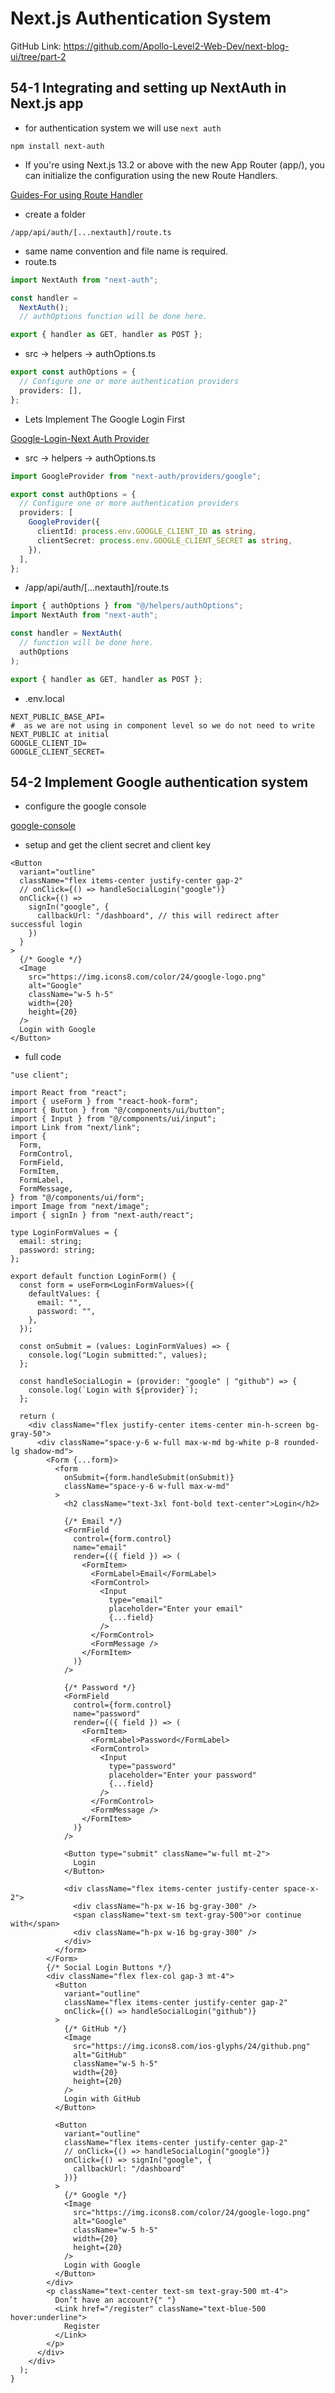 # Next.js Authentication System

GitHub Link: https://github.com/Apollo-Level2-Web-Dev/next-blog-ui/tree/part-2

## 54-1 Integrating and setting up NextAuth in Next.js app

- for authentication system we will use `next auth`

```
npm install next-auth
```

- If you're using Next.js 13.2 or above with the new App Router (app/), you can initialize the configuration using the new Route Handlers.

[Guides-For using Route Handler](https://next-auth.js.org/configuration/initialization#route-handlers-app)

- create a folder

```
/app/api/auth/[...nextauth]/route.ts
```

- same name convention and file name is required.
- route.ts

```ts
import NextAuth from "next-auth";

const handler =
  NextAuth();
  // authOptions function will be done here.

export { handler as GET, handler as POST };
```

- src -> helpers -> authOptions.ts

```ts
export const authOptions = {
  // Configure one or more authentication providers
  providers: [],
};
```

- Lets Implement The Google Login First

[Google-Login-Next Auth Provider](https://next-auth.js.org/providers/google)

- src -> helpers -> authOptions.ts

```ts
import GoogleProvider from "next-auth/providers/google";

export const authOptions = {
  // Configure one or more authentication providers
  providers: [
    GoogleProvider({
      clientId: process.env.GOOGLE_CLIENT_ID as string,
      clientSecret: process.env.GOOGLE_CLIENT_SECRET as string,
    }),
  ],
};
```

- /app/api/auth/[...nextauth]/route.ts

```ts
import { authOptions } from "@/helpers/authOptions";
import NextAuth from "next-auth";

const handler = NextAuth(
  // function will be done here.
  authOptions
);

export { handler as GET, handler as POST };
```

- .env.local

```
NEXT_PUBLIC_BASE_API=
#  as we are not using in component level so we do not need to write NEXT_PUBLIC at initial
GOOGLE_CLIENT_ID=
GOOGLE_CLIENT_SECRET=

```

## 54-2 Implement Google authentication system

- configure the google console

[google-console](https://console.developers.google.com/apis/credentials)

- setup and get the client secret and client key

```tsx
<Button
  variant="outline"
  className="flex items-center justify-center gap-2"
  // onClick={() => handleSocialLogin("google")}
  onClick={() =>
    signIn("google", {
      callbackUrl: "/dashboard", // this will redirect after successful login 
    })
  }
>
  {/* Google */}
  <Image
    src="https://img.icons8.com/color/24/google-logo.png"
    alt="Google"
    className="w-5 h-5"
    width={20}
    height={20}
  />
  Login with Google
</Button>
```
- full code 
```tsx 
"use client";

import React from "react";
import { useForm } from "react-hook-form";
import { Button } from "@/components/ui/button";
import { Input } from "@/components/ui/input";
import Link from "next/link";
import {
  Form,
  FormControl,
  FormField,
  FormItem,
  FormLabel,
  FormMessage,
} from "@/components/ui/form";
import Image from "next/image";
import { signIn } from "next-auth/react";

type LoginFormValues = {
  email: string;
  password: string;
};

export default function LoginForm() {
  const form = useForm<LoginFormValues>({
    defaultValues: {
      email: "",
      password: "",
    },
  });

  const onSubmit = (values: LoginFormValues) => {
    console.log("Login submitted:", values);
  };

  const handleSocialLogin = (provider: "google" | "github") => {
    console.log(`Login with ${provider}`);
  };

  return (
    <div className="flex justify-center items-center min-h-screen bg-gray-50">
      <div className="space-y-6 w-full max-w-md bg-white p-8 rounded-lg shadow-md">
        <Form {...form}>
          <form
            onSubmit={form.handleSubmit(onSubmit)}
            className="space-y-6 w-full max-w-md"
          >
            <h2 className="text-3xl font-bold text-center">Login</h2>

            {/* Email */}
            <FormField
              control={form.control}
              name="email"
              render={({ field }) => (
                <FormItem>
                  <FormLabel>Email</FormLabel>
                  <FormControl>
                    <Input
                      type="email"
                      placeholder="Enter your email"
                      {...field}
                    />
                  </FormControl>
                  <FormMessage />
                </FormItem>
              )}
            />

            {/* Password */}
            <FormField
              control={form.control}
              name="password"
              render={({ field }) => (
                <FormItem>
                  <FormLabel>Password</FormLabel>
                  <FormControl>
                    <Input
                      type="password"
                      placeholder="Enter your password"
                      {...field}
                    />
                  </FormControl>
                  <FormMessage />
                </FormItem>
              )}
            />

            <Button type="submit" className="w-full mt-2">
              Login
            </Button>

            <div className="flex items-center justify-center space-x-2">
              <div className="h-px w-16 bg-gray-300" />
              <span className="text-sm text-gray-500">or continue with</span>
              <div className="h-px w-16 bg-gray-300" />
            </div>
          </form>
        </Form>
        {/* Social Login Buttons */}
        <div className="flex flex-col gap-3 mt-4">
          <Button
            variant="outline"
            className="flex items-center justify-center gap-2"
            onClick={() => handleSocialLogin("github")}
          >
            {/* GitHub */}
            <Image
              src="https://img.icons8.com/ios-glyphs/24/github.png"
              alt="GitHub"
              className="w-5 h-5"
              width={20}
              height={20}
            />
            Login with GitHub
          </Button>

          <Button
            variant="outline"
            className="flex items-center justify-center gap-2"
            // onClick={() => handleSocialLogin("google")}
            onClick={() => signIn("google", {
              callbackUrl: "/dashboard"
            })}
          >
            {/* Google */}
            <Image
              src="https://img.icons8.com/color/24/google-logo.png"
              alt="Google"
              className="w-5 h-5"
              width={20}
              height={20}
            />
            Login with Google
          </Button>
        </div>
        <p className="text-center text-sm text-gray-500 mt-4">
          Don’t have an account?{" "}
          <Link href="/register" className="text-blue-500 hover:underline">
            Register
          </Link>
        </p>
      </div>
    </div>
  );
}
```